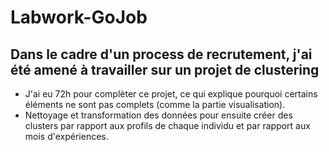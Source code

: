 # Labwork-GoJob
Dans le cadre d'un process de recrutement, j'ai été amené à travailler sur un projet de clustering
--- 
* J'ai eu 72h pour complèter ce projet, ce qui explique pourquoi certains éléments ne sont pas complets (comme la partie visualisation).
* Nettoyage et transformation des données pour ensuite créer des clusters par rapport aux profils de chaque individu et par rapport aux mois d'expériences.
